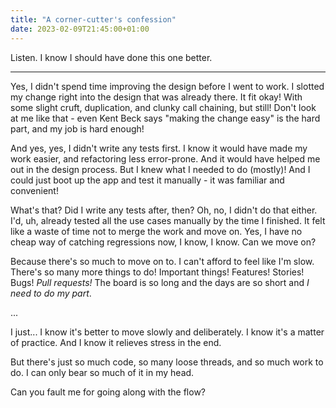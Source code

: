 ```yaml
---
title: "A corner-cutter's confession"
date: 2023-02-09T21:45:00+01:00
---
```


Listen. I know I should have done this one better.

---

Yes, I didn't spend time improving the design before I went to work. I slotted my change right into the design that was already there. It fit okay! With some slight cruft, duplication, and clunky call chaining, but still! Don't look at me like that - even Kent Beck says "making the change easy" is the hard part, and my job is hard enough!

And yes, yes, I didn't write any tests first. I know it would have made my work easier, and refactoring less error-prone. And it would have helped me out in the design process. But I knew what I needed to do (mostly)! And I could just boot up the app and test it manually - it was familiar and convenient!

What's that? Did I write any tests after, then? Oh, no, I didn't do that either. I'd, uh, already tested all the use cases manually by the time I finished. It felt like a waste of time not to merge the work and move on. Yes, I have no cheap way of catching regressions now, I know, I know. Can we move on?

Because there's so much to move on to. I can't afford to feel like I'm slow. There's so many more things to do! Important things! Features! Stories! Bugs! _Pull requests!_ The board is so long and the days are so short and _I need to do my part_.

...

I just... I know it's better to move slowly and deliberately. I know it's a matter of practice. And I know it relieves stress in the end.

But there's just so much code, so many loose threads, and so much work to do. I can only bear so much of it in my head.

Can you fault me for going along with the flow?
